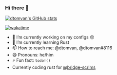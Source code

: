 ### Hi there 👋
[![dtomvan's GitHub stats](https://github-readme-stats.vercel.app/api?username=dtomvan&include_all_commits=true&disable_animations=true&theme=dark&show_icons=true)](https://github.com/anuraghazra/github-readme-stats)

[![wakatime](https://wakatime.com/badge/user/bb55f045-d381-4a27-bfd9-cf3106c6d275.svg?style=for-the-badge)](https://wakatime.com/@bb55f045-d381-4a27-bfd9-cf3106c6d275)

- 🔭 I’m currently working on my configs 🙃
- 🌱 I’m currently learning Rust
- 📫 How to reach me: @dtomvan, @dtomvan#8116
- 😄 Pronouns: he/him
- ⚡ Fun fact: `todo!()`
- Currently coding rust for [@bridge-scrims](https://github.com/bridge-scrims)
